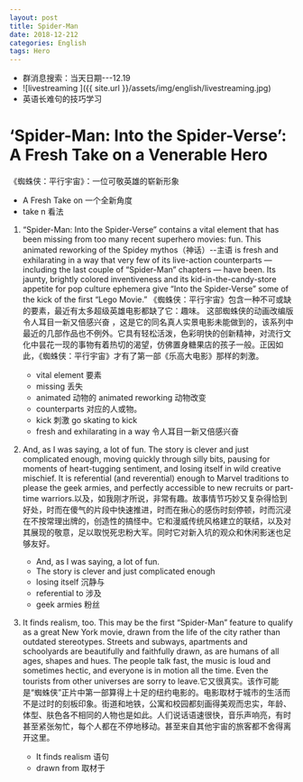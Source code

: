 ```yaml
---
layout: post
title: Spider-Man
date: 2018-12-212
categories: English
tags: Hero
---
```


+ 群消息搜索：当天日期---12.19
+ ![livestreaming ]({{ site.url }}/assets/img/english/livestreaming.jpg)
+ 英语长难句的技巧学习

# ‘Spider-Man: Into the Spider-Verse’: A Fresh Take on a Venerable Hero

《蜘蛛侠：平行宇宙》：一位可敬英雄的崭新形象

+ A Fresh Take on  一个全新角度
+ take n 看法

1. “Spider-Man: Into the Spider-Verse” contains a vital element that has been missing from too many recent superhero movies: fun. This animated reworking of the Spidey mythos（神话）--主语 is fresh and exhilarating in a way that very few of its live-action counterparts — including the last couple of “Spider-Man” chapters — have been. Its jaunty, brightly colored inventiveness and its kid-in-the-candy-store appetite for pop culture ephemera give “Into the Spider-Verse” some of the kick of the first “Lego Movie.”  《蜘蛛侠：平行宇宙》包含一种不可或缺的要素，最近有太多超级英雄电影都缺了它：趣味。 这部蜘蛛侠的动画改编版令人耳目一新又倍感兴奋 ，这是它的同名真人实景电影未能做到的，该系列中最近的几部作品也不例外。它具有轻松活泼，色彩明快的创新精神，对流行文化中昙花一现的事物有着热切的渴望，仿佛置身糖果店的孩子一般。正因如此，《蜘蛛侠：平行宇宙》才有了第一部《乐高大电影》那样的刺激。
   + vital element   要素
   + missing   丢失
   + animated  动物的 animated reworking  动物改变
   + counterparts  对应的人或物。
   + kick  刺激  go skating to kick
   + fresh and exhilarating in a way  令人耳目一新又倍感兴奋 

2. And, as I was saying, a lot of fun. The story is clever and just complicated enough, moving quickly through silly bits, pausing for moments of heart-tugging sentiment, and losing itself in wild creative mischief. It is referential (and reverential) enough to Marvel traditions to please the geek armies, and perfectly accessible to new recruits or part-time warriors.以及，如我刚才所说，非常有趣。故事情节巧妙又复杂得恰到好处，时而在傻气的片段中快速推进，时而在揪心的感伤时刻停顿，时而沉浸在不按常理出牌的，创造性的搞怪中。它和漫威传统风格建立的联结，以及对其展现的敬意，足以取悦死忠粉大军。同时它对新入坑的观众和休闲影迷也足够友好。
   + And, as I was saying, a lot of fun.
   + The story is clever and just complicated enough  
   + losing itself   沉静与
   + referential  to  涉及
   + geek armies  粉丝

3. It finds realism, too. This may be the first “Spider-Man” feature to qualify as a great New York movie, drawn from the life of the city rather than outdated stereotypes. Streets and subways, apartments and schoolyards are beautifully and faithfully drawn, as are humans of all ages, shapes and hues. The people talk fast, the music is loud and sometimes hectic, and everyone is in motion all the time. Even the tourists from other universes are sorry to leave.它又很真实。该作可能是“蜘蛛侠”正片中第一部算得上十足的纽约电影的。电影取材于城市的生活而不是过时的刻板印象。街道和地铁，公寓和校园都刻画得美观而忠实，年龄、体型、肤色各不相同的人物也是如此。人们说话语速很快，音乐声响亮，有时甚至紧张匆忙，每个人都在不停地移动。甚至来自其他宇宙的旅客都不舍得离开这里。
   + It finds realism  语句
   + drawn from  取材于


 